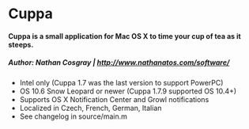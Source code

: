 # Cuppa
#### Cuppa is a small application for Mac OS X to time your cup of tea as it steeps.
##### Author: Nathan Cosgray | http://www.nathanatos.com/software/

* Intel only (Cuppa 1.7 was the last version to support PowerPC)
* OS 10.6 Snow Leopard or newer (Cuppa 1.7.9 supported OS 10.4+)
* Supports OS X Notification Center and Growl notifications
* Localized in Czech, French, German, Italian
* See changelog in source/main.m
